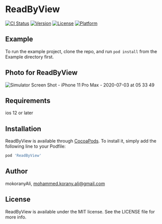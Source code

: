 # ReadByView

[![CI Status](https://img.shields.io/travis/mokoranyAli/ReadByView.svg?style=flat)](https://travis-ci.org/mokoranyAli/ReadByView)
[![Version](https://img.shields.io/cocoapods/v/ReadByView.svg?style=flat)](https://cocoapods.org/pods/ReadByView)
[![License](https://img.shields.io/cocoapods/l/ReadByView.svg?style=flat)](https://cocoapods.org/pods/ReadByView)
[![Platform](https://img.shields.io/cocoapods/p/ReadByView.svg?style=flat)](https://cocoapods.org/pods/ReadByView)

## Example

To run the example project, clone the repo, and run `pod install` from the Example directory first.

## Photo for ReadByView
![Simulator Screen Shot - iPhone 11 Pro Max - 2020-07-03 at 05 33 49](https://user-images.githubusercontent.com/45698820/86429702-98cd8480-bcf0-11ea-9dfb-bb530a0b0fe3.png)

## Requirements
ios 12 or later

## Installation

ReadByView is available through [CocoaPods](https://cocoapods.org). To install
it, simply add the following line to your Podfile:

```ruby
pod 'ReadByView'
```

## Author

mokoranyAli, mohammed.korany.ali@gmail.com

## License

ReadByView is available under the MIT license. See the LICENSE file for more info.
